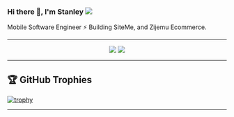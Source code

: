### Hi there 👋, I'm Stanley ![](https://pbs.twimg.com/profile_banners/860357608552763393/1593430830/1500x500)

Mobile Software Engineer ⚡️ Building SiteMe, and Zijemu Ecommerce. 


<hr>

<p align="center">
  <img src ="https://github-readme-stats.vercel.app/api/top-langs/?username=stanezeaku&layout=compact&hide_border=true&theme=darcula&bg_color=00000000&langs_count=6">
  <img src ="https://github-readme-streak-stats.herokuapp.com?user=stanezeaku&theme=darcula&hide_border=true&background=FFFFFF00">
</p>

<hr>

## 🏆 GitHub Trophies

[![trophy](https://github-profile-trophy.vercel.app/?username=stanezeaku&theme=onedark&margin-w=15&margin-h=15)](https://www.buymeacoffee.com/pantani)

<hr>

